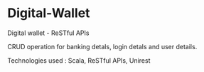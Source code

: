 Digital-Wallet
==============

Digital wallet - ReSTful APIs

CRUD operation for banking detals, login detals and user details.

Technologies used : Scala, ReSTful APIs, Unirest
